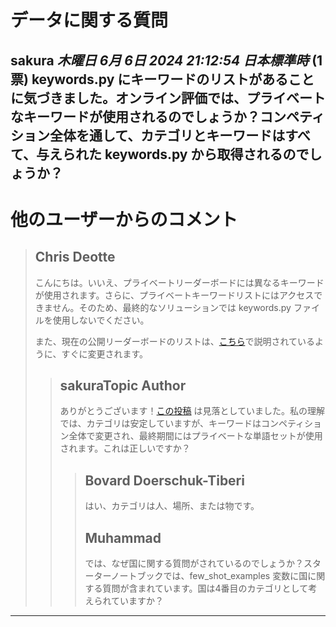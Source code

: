 # データに関する質問

**sakura** *木曜日 6月 6日 2024 21:12:54 日本標準時* (1 票)
keywords.py にキーワードのリストがあることに気づきました。オンライン評価では、プライベートなキーワードが使用されるのでしょうか？コンペティション全体を通して、カテゴリとキーワードはすべて、与えられた keywords.py から取得されるのでしょうか？
---
# 他のユーザーからのコメント
> ## Chris Deotte
> 
> こんにちは。いいえ、プライベートリーダーボードには異なるキーワードが使用されます。さらに、プライベートキーワードリストにはアクセスできません。そのため、最終的なソリューションでは keywords.py ファイルを使用しないでください。
> 
> また、現在の公開リーダーボードのリストは、[こちら](https://www.kaggle.com/competitions/llm-20-questions/discussion/509035)で説明されているように、すぐに変更されます。
> 
> 
> 
> > ## sakuraTopic Author
> > 
> > ありがとうございます！[この投稿](https://www.kaggle.com/competitions/llm-20-questions/discussion/509035) は見落としていました。私の理解では、カテゴリは安定していますが、キーワードはコンペティション全体で変更され、最終期間にはプライベートな単語セットが使用されます。これは正しいですか？
> > 
> > 
> > 
> > > ## Bovard Doerschuk-Tiberi
> > > 
> > > はい、カテゴリは人、場所、または物です。
> > > 
> > > 
> > > 
> > > ## Muhammad
> > > 
> > > では、なぜ国に関する質問がされているのでしょうか？スターターノートブックでは、few_shot_examples 変数に国に関する質問が含まれています。国は4番目のカテゴリとして考えられていますか？
> > > 
> > > 
> > > 
--- 

